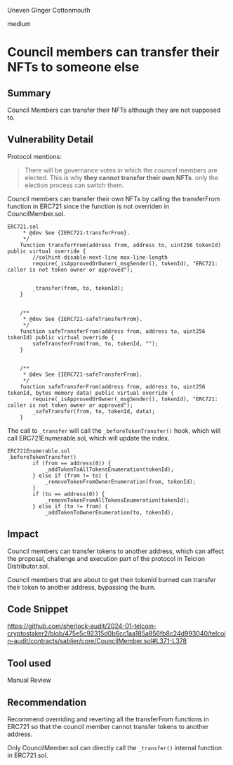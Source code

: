 Uneven Ginger Cottonmouth

medium

# Council members can transfer their NFTs to someone else

## Summary

Council Members can transfer their NFTs although they are not supposed to.

## Vulnerability Detail

Protocol mentions:

>  There will be governance votes in which the councel members are elected. This is why **they cannot transfer their own NFTs**. only the election process can switch them.

Council members can transfer their own NFTs by calling the transferFrom function in ERC721 since the function is not overriden in CouncilMember.sol. 

```solidity
ERC721.sol
     * @dev See {IERC721-transferFrom}.
     */
    function transferFrom(address from, address to, uint256 tokenId) public virtual override {
        //solhint-disable-next-line max-line-length
        require(_isApprovedOrOwner(_msgSender(), tokenId), "ERC721: caller is not token owner or approved");


        _transfer(from, to, tokenId);
    }


    /**
     * @dev See {IERC721-safeTransferFrom}.
     */
    function safeTransferFrom(address from, address to, uint256 tokenId) public virtual override {
        safeTransferFrom(from, to, tokenId, "");
    }


    /**
     * @dev See {IERC721-safeTransferFrom}.
     */
    function safeTransferFrom(address from, address to, uint256 tokenId, bytes memory data) public virtual override {
        require(_isApprovedOrOwner(_msgSender(), tokenId), "ERC721: caller is not token owner or approved");
        _safeTransfer(from, to, tokenId, data);
    }
```

The call to `_transfer` will call the `_beforeTokenTransfer()` hook, which will call ERC721Enumerable.sol, which will update the index.

```solidity
ERC721Enumerable.sol
_beforeTokenTransfer()
        if (from == address(0)) {
            _addTokenToAllTokensEnumeration(tokenId);
        } else if (from != to) {
            _removeTokenFromOwnerEnumeration(from, tokenId);
        }
        if (to == address(0)) {
            _removeTokenFromAllTokensEnumeration(tokenId);
        } else if (to != from) {
            _addTokenToOwnerEnumeration(to, tokenId);
```

## Impact

Council members can transfer tokens to another address, which can affect the proposal, challenge and execution part of the protocol in Telcion Distributor.sol. 

Council members that are about to get their tokenId burned can transfer their token to another address, bypassing the burn.
 
## Code Snippet

https://github.com/sherlock-audit/2024-01-telcoin-cryptostaker2/blob/475e5c92315d0b6cc1aa185a856fb8c24d993040/telcoin-audit/contracts/sablier/core/CouncilMember.sol#L371-L378

## Tool used

Manual Review

## Recommendation

Recommend overriding and reverting all the transferFrom functions in ERC721 so that the council member cannot transfer tokens to another address.

Only CouncilMember.sol can directly call the `_transfer()` internal function in ERC721.sol.